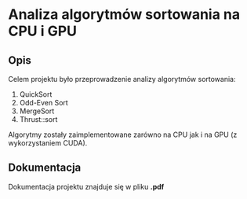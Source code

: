 # Analiza algorytmów sortowania na CPU i GPU

## Opis
Celem projektu było przeprowadzenie analizy algorytmów sortowania:

1. QuickSort
2. Odd-Even Sort
3. MergeSort
4. Thrust::sort

Algorytmy zostały zaimplementowane zarówno na CPU jak i na GPU (z wykorzystaniem CUDA).

## Dokumentacja
Dokumentacja projektu znajduje się w pliku **.pdf**
